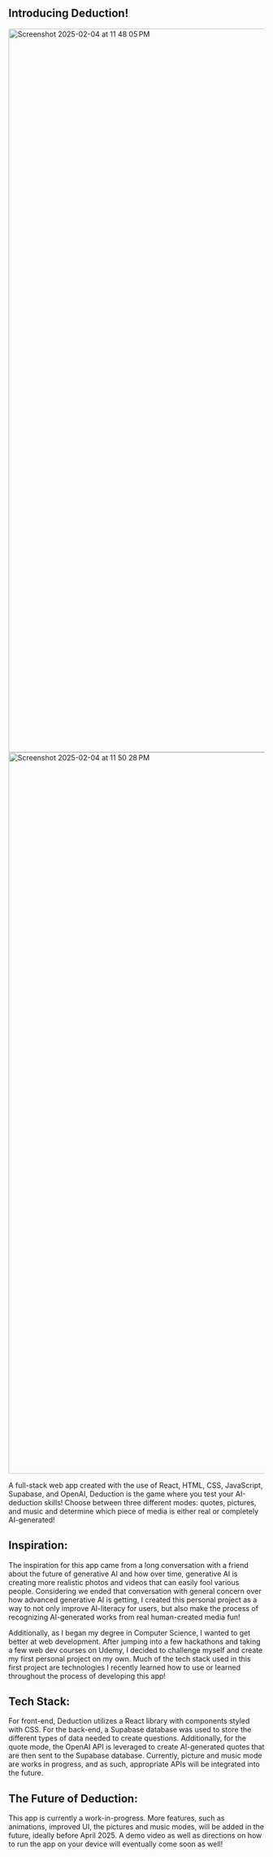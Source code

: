 ## Introducing Deduction!
<img width="1422" alt="Screenshot 2025-02-04 at 11 48 05 PM" src="https://github.com/user-attachments/assets/b5e7e678-28a5-4974-acf3-efa37e7dcbec" />
<img width="1418" alt="Screenshot 2025-02-04 at 11 50 28 PM" src="https://github.com/user-attachments/assets/1d1c42b2-85fa-4307-891e-eb09c0b4f9de" />

A full-stack web app created with the use of React, HTML, CSS, JavaScript, Supabase, and OpenAI, Deduction is the game where you test your AI-deduction skills!
Choose between three different modes: quotes, pictures, and music and determine which piece of media is either real or completely AI-generated!

## Inspiration:

The inspiration for this app came from a long conversation with a friend about the future of generative AI and how over time, generative AI is creating more realistic photos and videos that can easily fool various people.
Considering we ended that conversation with general concern over how advanced generative AI is getting, I created this personal project as a way to not only improve AI-literacy for users, but also make the process of recognizing AI-generated works from
real human-created media fun!

Additionally, as I began my degree in Computer Science, I wanted to get better at web development. After jumping into a few hackathons and taking a few web dev courses on Udemy, I decided to challenge myself
and create my first personal project on my own. Much of the tech stack used in this first project are technologies I recently learned how to use or learned throughout the process of developing this app!

## Tech Stack:

For front-end, Deduction utilizes a React library with components styled with CSS. For the back-end, a Supabase database was used to store the different types of data needed to create questions.
Additionally, for the quote mode, the OpenAI API is leveraged to create AI-generated quotes that are then sent to the Supabase database. 
Currently, picture and music mode are works in progress, and as such, appropriate APIs will be integrated into the future.

## The Future of Deduction:

This app is currently a work-in-progress. More features, such as animations, improved UI, the pictures and music modes, will be added in the future, ideally before April 2025. 
A demo video as well as directions on how to run the app on your device will eventually come soon as well!

